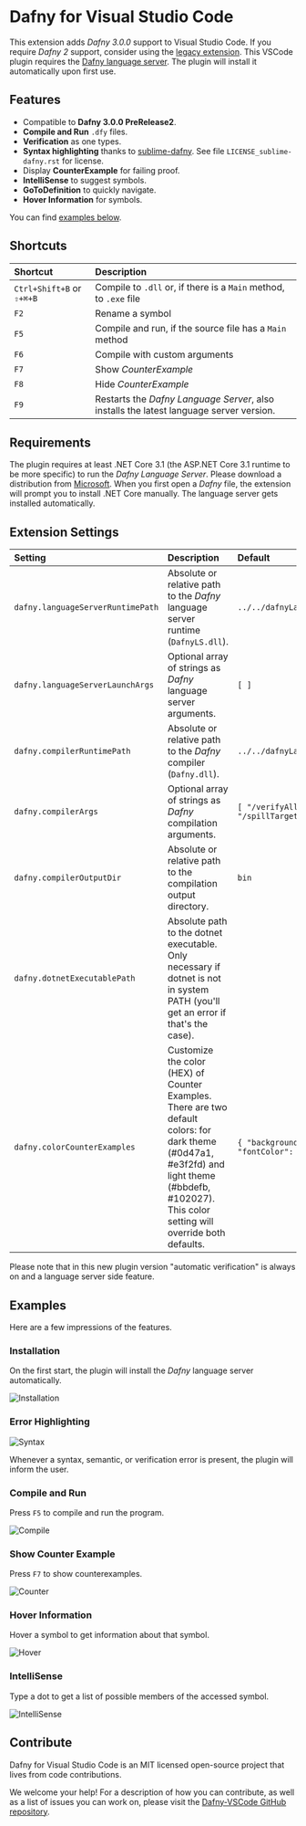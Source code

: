 # Dafny for Visual Studio Code

This extension adds _Dafny 3.0.0_ support to Visual Studio Code. If you require _Dafny 2_ support, consider using the [legacy extension](https://github.com/DafnyVSCode/Dafny-VSCode).
This VSCode plugin requires the [Dafny language server](https://github.com/dafny-lang/language-server-csharp). The plugin will install it automatically upon first use.

## Features

- Compatible to **Dafny 3.0.0 PreRelease2**.
- **Compile and Run** `.dfy` files.
- **Verification** as one types.
- **Syntax highlighting** thanks to [sublime-dafny](https://github.com/erggo/sublime-dafny). See file `LICENSE_sublime-dafny.rst` for license.
- Display **CounterExample** for failing proof.
- **IntelliSense** to suggest symbols.
- **GoToDefinition** to quickly navigate.
- **Hover Information** for symbols.

You can find [examples below](#examples).

## Shortcuts

| Shortcut                  | Description                                                                             |
| :------------------------ | :-------------------------------------------------------------------------------------- |
| `Ctrl+Shift+B` or `⇧+⌘+B` | Compile to `.dll` or, if there is a `Main` method, to `.exe` file                       |
| `F2`                      | Rename a symbol                                                                         |
| `F5`                      | Compile and run, if the source file has a `Main` method                                 |
| `F6`                      | Compile with custom arguments                                                           |
| `F7`                      | Show _CounterExample_                                                                   |
| `F8`                      | Hide _CounterExample_                                                                   |
| `F9`                      | Restarts the _Dafny Language Server_, also installs the latest language server version. |

## Requirements

The plugin requires at least .NET Core 3.1 (the ASP.NET Core 3.1 runtime to be more specific) to run the _Dafny Language Server_. Please download a distribution from [Microsoft](https://dotnet.microsoft.com/download).
When you first open a _Dafny_ file, the extension will prompt you to install .NET Core manually. The language server gets installed automatically.

## Extension Settings

| Setting                           | Description                                                                                                                                                                                        | Default                                                        |
| :-------------------------------- | :------------------------------------------------------------------------------------------------------------------------------------------------------------------------------------------------- | :------------------------------------------------------------- |
| `dafny.languageServerRuntimePath` | Absolute or relative path to the _Dafny_ language server runtime (`DafnyLS.dll`).                                                                                                                  | `../../dafnyLanguageServer/DafnyLS.dll`                        |
| `dafny.languageServerLaunchArgs`  | Optional array of strings as _Dafny_ language server arguments.                                                                                                                                    | `[ ]`                                                          |
| `dafny.compilerRuntimePath`       | Absolute or relative path to the _Dafny_ compiler (`Dafny.dll`).                                                                                                                                   | `../../dafnyLanguageServer/Dafny.dll`                          |
| `dafny.compilerArgs`              | Optional array of strings as _Dafny_ compilation arguments.                                                                                                                                        | `[ "/verifyAllModules", "/compile:1", "/spillTargetCode:1" ]`  |
| `dafny.compilerOutputDir`         | Absolute or relative path to the compilation output directory.                                                                                                                                     | `bin`                                                          |
| `dafny.dotnetExecutablePath`      | Absolute path to the dotnet executable. Only necessary if dotnet is not in system PATH (you'll get an error if that's the case).                                                                   |                                                                |
| `dafny.colorCounterExamples`      | Customize the color (HEX) of Counter Examples. There are two default colors: for dark theme (#0d47a1, #e3f2fd) and light theme (#bbdefb, #102027). This color setting will override both defaults. | `{ "backgroundColor": null, "fontColor": null }`               |

Please note that in this new plugin version "automatic verification" is always on and a language server side feature.

## Examples

Here are a few impressions of the features.

### Installation

On the first start, the plugin will install the _Dafny_ language server automatically.

![Installation](readmeResources/Installation.png)

### Error Highlighting

![Syntax](readmeResources/Syntax.png)

Whenever a syntax, semantic, or verification error is present, the plugin will inform the user.

### Compile and Run

Press `F5` to compile and run the program.

![Compile](readmeResources/Compile.png)

### Show Counter Example

Press `F7` to show counterexamples.

![Counter](readmeResources/Counter.png)

### Hover Information

Hover a symbol to get information about that symbol.

![Hover](readmeResources/Hover.png)

### IntelliSense

Type a dot to get a list of possible members of the accessed symbol.

![IntelliSense](readmeResources/IntelliSense.png)

## Contribute

Dafny for Visual Studio Code is an MIT licensed open-source project that lives from code contributions.

We welcome your help! For a description of how you can contribute, as well as a list of issues you can work on, please visit the [Dafny-VSCode GitHub repository](https://github.com/DafnyVSCode/ide-vscode).
